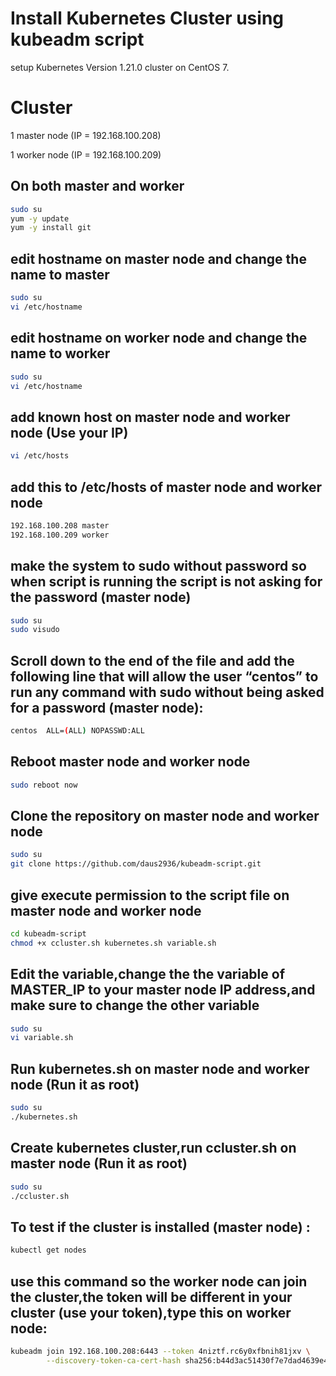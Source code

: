 # Install Kubernetes Cluster using kubeadm script
setup Kubernetes Version 1.21.0 cluster on CentOS 7.

# Cluster
1 master node (IP = 192.168.100.208)

1 worker node (IP = 192.168.100.209)

## On both master and worker
```bash
sudo su
yum -y update
yum -y install git
```

## edit hostname on master node and change the name to master
```bash
sudo su
vi /etc/hostname
```

## edit hostname on worker node and change the name to worker
```bash
sudo su
vi /etc/hostname
```

## add known host on master node and worker node (Use your IP)
```bash
vi /etc/hosts
```
## add this to /etc/hosts of master node and worker node
```bash
192.168.100.208 master
192.168.100.209 worker
```

## make the system to sudo without password so when script is running the script is not asking for the password (master node)
```bash
sudo su
sudo visudo
```
## Scroll down to the end of the file and add the following line that will allow the user “centos” to run any command with sudo without being asked for a password (master node):
```bash
centos  ALL=(ALL) NOPASSWD:ALL
```
## Reboot master node and worker node
```bash
sudo reboot now
```
## Clone the repository on master node and worker node
```bash
sudo su
git clone https://github.com/daus2936/kubeadm-script.git
```
## give execute permission to the script file on master node and worker node
```bash
cd kubeadm-script
chmod +x ccluster.sh kubernetes.sh variable.sh
```
## Edit the variable,change the the variable of MASTER_IP to your master node IP address,and make sure to change the other variable
```bash
sudo su
vi variable.sh
```
## Run kubernetes.sh on master node and worker node (Run it as root)
```bash
sudo su
./kubernetes.sh
```
## Create kubernetes cluster,run ccluster.sh on master node (Run it as root)
```bash
sudo su
./ccluster.sh
```

## To test if the cluster is installed (master node) :
```bash
kubectl get nodes
```
## use this command so the worker node can join the cluster,the token will be different in your cluster (use your token),type this on worker node:
```bash
kubeadm join 192.168.100.208:6443 --token 4niztf.rc6y0xfbnih81jxv \
        --discovery-token-ca-cert-hash sha256:b44d3ac51430f7e7dad4639e4a8eeb5f3f03769ed8319c26e437ff49915659d7
```


